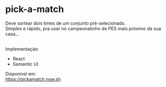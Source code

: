 # pick-a-match

Deve sortear dois times de um conjunto pré-selecionado.<br>
Simples e rápido, pra usar no campeonatinho de PES mais próximo da sua casa...<br><br>

Implementação:
- React
- Semantic UI

Disponível em:<br>
https://pickamatch.now.sh